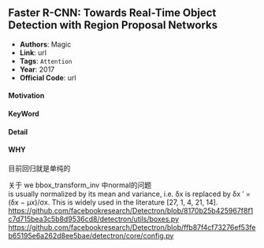 ## Faster R-CNN: Towards Real-Time Object Detection with Region Proposal Networks

- **Authors**: Magic
- **Link**: url
- **Tags**: `Attention` 
- **Year**: 2017 
- **Official Code**: url

#### Motivation

####  KeyWord

#### Detail

#### WHY


目前回归就是单纯的 

关于 we
bbox_transform_inv 中normal的问题  
is usually normalized by its mean and variance, i.e. δx is replaced by δx ′ = (δx − µx)/σx. This is widely used in the literature [27, 1, 4, 21, 14].
https://github.com/facebookresearch/Detectron/blob/8170b25b425967f8f1c7d715bea3c5b8d9536cd8/detectron/utils/boxes.py
https://github.com/facebookresearch/Detectron/blob/ffb87f4cf73276ef53feb65195e6a262d8ee5bae/detectron/core/config.py